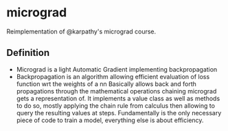 # micrograd

Reimplementation of @karpathy's micrograd course.

## Definition

* Micrograd is a light Automatic Gradient implementing backpropagation
* Backpropagation is an algorithm allowing efficient evaluation of loss function wrt the weights of a nn
Basically allows back and forth propagations through the mathematical operations chaining micrograd gets a representation of.
It implements a value class as well as methods to do so, mostly applying the chain rule from calculus then allowing to query the resulting values at steps.
Fundamentally is the only necessary piece of code to train a model, everything else is about efficiency.
